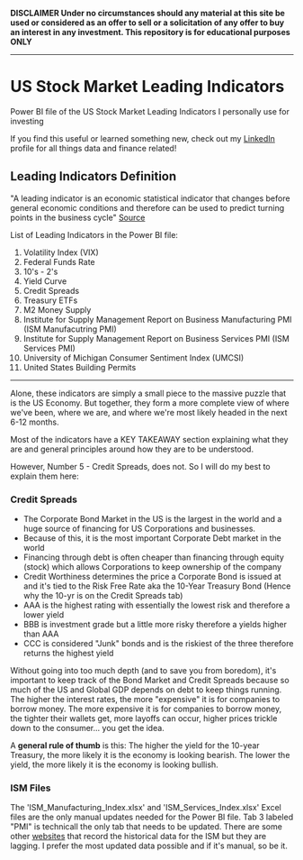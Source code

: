 **DISCLAIMER
Under no circumstances should any material at this site be used or considered as an offer to sell or a solicitation of any offer to buy an interest in any investment. This repository is for educational purposes ONLY**
___

# US Stock Market Leading Indicators
Power BI file of the US Stock Market Leading Indicators I personally use for investing

If you find this useful or learned something new, check out my [LinkedIn](https://www.linkedin.com/in/logan-colyer-926b84132/) profile for all things data and finance related!

## **Leading Indicators Definition**
"A leading indicator is an economic statistical indicator that changes before general economic conditions and therefore can be used to predict turning points in the business cycle" [Source](https://ec.europa.eu/eurostat/statistics-explained/index.php?title=Glossary:Leading_indicator#:~:text=A%20leading%20indicator%20is%20an,points%20in%20the%20business%20cycle.)


List of Leading Indicators in the Power BI file:
1. Volatility Index (VIX)
2. Federal Funds Rate
3. 10's - 2's
4. Yield Curve
5. Credit Spreads
6. Treasury ETFs
7. M2 Money Supply
8. Institute for Supply Management Report on Business Manufacturing PMI (ISM Manufacutring PMI)
9. Institute for Supply Management Report on Business Services PMI (ISM Services PMI)
10. University of Michigan Consumer Sentiment Index (UMCSI)
11. United States Building Permits

----
Alone, these indicators are simply a small piece to the massive puzzle that is the US Economy. But together, they form a more complete view of where we've been, where we are, and where we're most likely headed in the next 6-12 months.

Most of the indicators have a KEY TAKEAWAY section explaining what they are and general principles around how they are to be understood.

However, Number 5 - Credit Spreads, does not. So I will do my best to explain them here:

### Credit Spreads
- The Corporate Bond Market in the US is the largest in the world and a huge source of financing for US Corporations and businesses. 
- Because of this, it is the most important Corporate Debt market in the world
- Financing through debt is often cheaper than financing through equity (stock) which allows Corporations to keep ownership of the company
- Credit Worthiness determines the price a Corporate Bond is issued at and it's tied to the Risk Free Rate aka the 10-Year Treasury Bond (Hence why the 10-yr is on the Credit Spreads tab)
- AAA is the highest rating with essentially the lowest risk and therefore a lower yield
- BBB is investment grade but a little more risky therefore a yields higher than AAA
- CCC is considered "Junk" bonds and is the riskiest of the three therefore returns the highest yield

Without going into too much depth (and to save you from boredom), it's important to keep track of the Bond Market and Credit Spreads because so much of the US and Global GDP depends on debt to keep things running. The higher the interest rates, the more "expensive" it is for companies to borrow money. The more expensive it is for companies to borrow money, the tighter their wallets get, more layoffs can occur, higher prices trickle down to the consumer... you get the idea.

A **general rule of thumb** is this: The higher the yield for the 10-year Treasury, the more likely it is the economy is looking bearish. The lower the yield, the more likely it is the economy is looking bullish.


### ISM Files
The 'ISM_Manufacturing_Index.xlsx' and 'ISM_Services_Index.xlsx' Excel files are the only manual updates needed for the Power BI file. Tab 3 labeled "PMI" is technicall the only tab that needs to be updated. There are some other [websites](https://tradingeconomics.com/united-states/business-confidence) that record the historical data for the ISM but they are lagging. I prefer the most updated data possible and if it's manual, so be it. 
